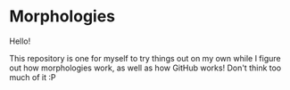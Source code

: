 # Morphologies

Hello!

This repository is one for myself to try things out on my own while I figure out how morphologies work, as well as how GitHub works! Don't think too much of it :P
